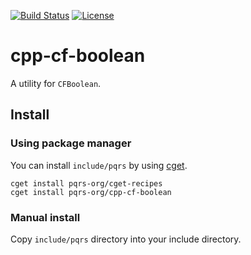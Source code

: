 [![Build Status](https://github.com/pqrs-org/cpp-cf-boolean/workflows/CI/badge.svg)](https://github.com/pqrs-org/cpp-cf-boolean/actions)
[![License](https://img.shields.io/badge/license-Boost%20Software%20License-blue.svg)](https://github.com/pqrs-org/cpp-cf-boolean/blob/master/LICENSE.md)

# cpp-cf-boolean

A utility for `CFBoolean`.

## Install

### Using package manager

You can install `include/pqrs` by using [cget](https://github.com/pfultz2/cget).

```shell
cget install pqrs-org/cget-recipes
cget install pqrs-org/cpp-cf-boolean
```

### Manual install

Copy `include/pqrs` directory into your include directory.
